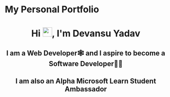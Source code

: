 # My Personal Portfolio

<h1 align="center">Hi <img src="https://github.com/TheDudeThatCode/TheDudeThatCode/blob/master/Assets/Hi.gif" width="29px">, I'm Devansu Yadav</h1>
<h2 align="center">I am a Web Developer🕸 and I aspire to become a Software Developer👨‍💻</h2>
<h2 align="center">I am also an <b>Alpha Microsoft Learn Student Ambassador</b></h2>